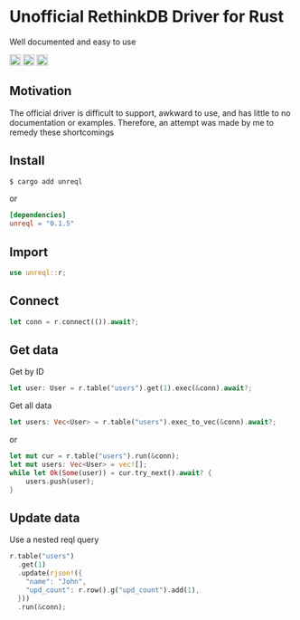 # Unofficial RethinkDB Driver for Rust

Well documented and easy to use 

[<img alt="github" src="https://img.shields.io/badge/github-vettich/un--rethinkdb--rs-8da0cb?style=for-the-badge&labelColor=555555&logo=github" height="20">](https://github.com/vettich/un-rethinkdb-rs)
[<img alt="crates.io" src="https://img.shields.io/crates/v/unreql.svg?style=for-the-badge&color=fc8d62&logo=rust" height="20">](https://crates.io/crates/unreql)
[<img alt="docs.rs" src="https://img.shields.io/badge/docs.rs-unreql-66c2a5?style=for-the-badge&labelColor=555555&logo=docs.rs" height="20">](https://docs.rs/unreql)

## Motivation

The official driver is difficult to support, awkward to use, and has little to no documentation or examples. Therefore, an attempt was made by me to remedy these shortcomings

## Install

```bash
$ cargo add unreql
```

or

```toml
[dependencies]
unreql = "0.1.5"
```

## Import

```rust
use unreql::r;
```

## Connect

```rust
let conn = r.connect(()).await?;
```

## Get data

Get by ID

```rust
let user: User = r.table("users").get(1).exec(&conn).await?;
```

Get all data

```rust
let users: Vec<User> = r.table("users").exec_to_vec(&conn).await?;
```

or

```rust
let mut cur = r.table("users").run(&conn);
let mut users: Vec<User> = vec![];
while let Ok(Some(user)) = cur.try_next().await? {
    users.push(user);
}
```

## Update data

Use a nested reql query

```rust
r.table("users")
  .get(1)
  .update(rjson!({
    "name": "John",
    "upd_count": r.row().g("upd_count").add(1),
  }))
  .run(&conn);
```
